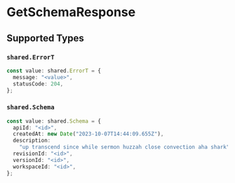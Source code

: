 # GetSchemaResponse


## Supported Types

### `shared.ErrorT`

```typescript
const value: shared.ErrorT = {
  message: "<value>",
  statusCode: 204,
};
```

### `shared.Schema`

```typescript
const value: shared.Schema = {
  apiId: "<id>",
  createdAt: new Date("2023-10-07T14:44:09.655Z"),
  description:
    "up transcend since while sermon huzzah close convection aha shark",
  revisionId: "<id>",
  versionId: "<id>",
  workspaceId: "<id>",
};
```

